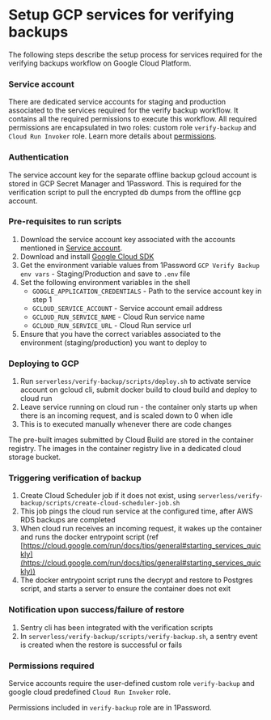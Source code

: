 # Setup GCP services for verifying backups
The following steps describe the setup process for services required for the verifying backups workflow on Google Cloud Platform.

### Service account
There are dedicated service accounts for staging and production associated to the services required for the verify backup workflow. It contains all the required permissions to execute this workflow. All required permissions are encapsulated in two roles: custom role `verify-backup` and `Cloud Run Invoker` role. Learn more details about [permissions](#permissions-required).

### Authentication
The service account key for the separate offline backup gcloud account is stored in GCP Secret Manager and 1Password. This is required for the verification script to pull the encrypted db dumps from the offline gcp account.

### Pre-requisites to run scripts
1. Download the service account key associated with the accounts mentioned in [Service account](#service-account).
2. Download and install [Google Cloud SDK](https://cloud.google.com/sdk/docs/install)
3. Get the environment variable values from 1Password `GCP Verify Backup env vars` - Staging/Production and save to `.env` file
4. Set the following environment variables in the shell
   - `GOOGLE_APPLICATION_CREDENTIALS` - Path to the service account key in step 1
   - `GCLOUD_SERVICE_ACCOUNT` - Service account email address
   - `GCLOUD_RUN_SERVICE_NAME` - Cloud Run service name
   - `GCLOUD_RUN_SERVICE_URL` - Cloud Run service url
5. Ensure that you have the correct variables associated to the environment (staging/production) you want to deploy to

### Deploying to GCP
1. Run `serverless/verify-backup/scripts/deploy.sh` to activate service account on gcloud cli, submit docker build to cloud build and deploy to cloud run
2. Leave service running on cloud run - the container only starts up when there is an incoming request, and is scaled down to 0 when idle
3. This is to executed manually whenever there are code changes

The pre-built images submitted by Cloud Build are stored in the container registry. The images in the container registry live in a dedicated cloud storage bucket.

### Triggering verification of backup

1. Create Cloud Scheduler job if it does not exist, using `serverless/verify-backup/scripts/create-cloud-scheduler-job.sh`
2. This job pings the cloud run service at the configured time, after AWS RDS backups are completed
2. When cloud run receives an incoming request, it wakes up the container and runs the docker entrypoint script (ref [https://cloud.google.com/run/docs/tips/general#starting_services_quickly](https://cloud.google.com/run/docs/tips/general#starting_services_quickly))
3. The docker entrypoint script runs the decrypt and restore to Postgres script, and starts a server to ensure the container does not exit

### Notification upon success/failure of restore

1. Sentry cli has been integrated with the verification scripts
2. In `serverless/verify-backup/scripts/verify-backup.sh`, a sentry event is created when the restore is successful or fails

### Permissions required

Service accounts require the user-defined custom role `verify-backup` and google cloud predefined `Cloud Run Invoker` role.

Permissions included in `verify-backup` role are in 1Password.
